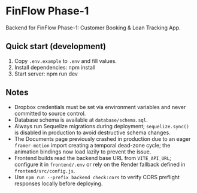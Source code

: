 # FinFlow Phase-1

Backend for FinFlow Phase-1: Customer Booking & Loan Tracking App.

## Quick start (development)

1. Copy `.env.example` to `.env` and fill values.
2. Install dependencies:
    npm install
3. Start server:
    npm run dev

## Notes
- Dropbox credentials must be set via environment variables and never committed to source control.
- Database schema is available at `database/schema.sql`.
- Always run Sequelize migrations during deployment; `sequelize.sync()` is disabled in production to avoid destructive schema changes.
- The Documents page previously crashed in production due to an eager `framer-motion` import creating a temporal dead-zone cycle; the animation bindings now load lazily to prevent the issue.
- Frontend builds read the backend base URL from `VITE_API_URL`; configure it in `frontend/.env` or rely on the Render fallback defined in `frontend/src/config.js`.
- Use `npm run --prefix backend check:cors` to verify CORS preflight responses locally before deploying.
